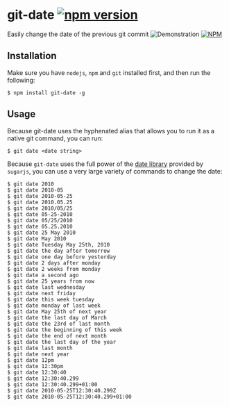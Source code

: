# git-date [![npm version](https://badge.fury.io/js/git-date.svg)](https://badge.fury.io/js/git-date)
Easily change the date of the previous git commit
![Demonstration](https://i.imgur.com/Q3ZMjud.png)
[![NPM](https://nodei.co/npm/git-date.png?downloads=true&downloadRank=true&stars=true)](https://nodei.co/npm/git-date/)

## Installation
Make sure you have `nodejs`, `npm` and `git` installed first, and then run the following:

```console
$ npm install git-date -g
```

## Usage
Because git-date uses the hyphenated alias that allows you to run it as a native git command, you can run:

```console
$ git date <date string>
```

Because `git-date` uses the full power of the [date library](http://sugarjs.com/dates) provided by `sugarjs`, you can use a very large variety of commands to change the date:

```console
$ git date 2010
$ git date 2010-05
$ git date 2010-05-25
$ git date 2010.05.25
$ git date 2010/05/25
$ git date 05-25-2010
$ git date 05/25/2010
$ git date 05.25.2010
$ git date 25 May 2010
$ git date May 2010
$ git date Tuesday May 25th, 2010
$ git date the day after tomorrow
$ git date one day before yesterday
$ git date 2 days after monday
$ git date 2 weeks from monday
$ git date a second ago
$ git date 25 years from now
$ git date last wednesday
$ git date next friday
$ git date this week tuesday
$ git date monday of last week
$ git date May 25th of next year
$ git date the last day of March
$ git date the 23rd of last month
$ git date the beginning of this week
$ git date the end of next month
$ git date the last day of the year
$ git date last month
$ git date next year
$ git date 12pm
$ git date 12:30pm
$ git date 12:30:40
$ git date 12:30:40.299
$ git date 12:30:40.299+01:00
$ git date 2010-05-25T12:30:40.299Z
$ git date 2010-05-25T12:30:40.299+01:00
```
